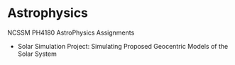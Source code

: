 # Astrophysics
 NCSSM PH4180 AstroPhysics Assignments
 - Solar Simulation Project: Simulating Proposed Geocentric Models of the Solar System
